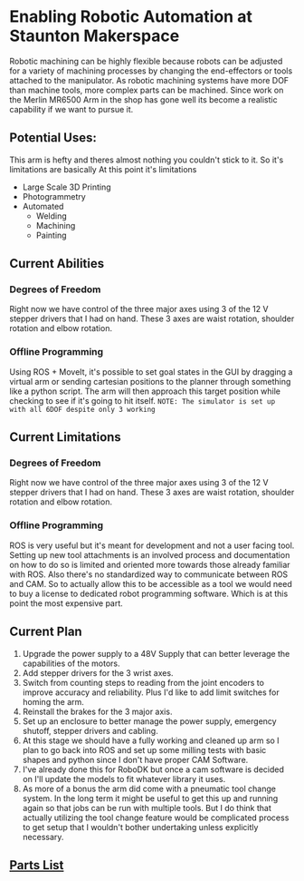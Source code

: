 # Enabling Robotic Automation at Staunton Makerspace

Robotic machining can be highly flexible because robots can be adjusted for a variety of machining processes by changing the end-effectors or tools attached to the manipulator. As robotic machining systems have more DOF than machine tools, more complex parts can be machined. Since work on the Merlin MR6500 Arm in the shop has gone well its become a realistic capability if we want to pursue it. 
## Potential Uses:
This arm is hefty and theres almost nothing you couldn't stick to it. So it's limitations are basically
At this point it's limitations
* Large Scale 3D Printing 
* Photogrammetry
* Automated 
  * Welding
  * Machining 
  * Painting
## Current Abilities
### Degrees of Freedom
Right now we have control of the three major axes using 3 of the 12 V stepper drivers that I had on hand. These 3 axes are waist rotation, shoulder rotation and elbow rotation.
### Offline Programming
Using ROS + MoveIt, it's possible to set goal states in the GUI by dragging a virtual arm or sending cartesian positions to the planner through something like a python script. The arm will then approach this target position while checking to see if it's going to hit itself. ```NOTE: The simulator is set up with all 6DOF despite only 3 working```
## Current Limitations
### Degrees of Freedom
Right now we have control of the three major axes using 3 of the 12 V stepper drivers that I had on hand. These 3 axes are waist rotation, shoulder rotation and elbow rotation.
### Offline Programming
ROS is very useful but it's meant for development and not a user facing tool. Setting up new tool attachments is an involved process and documentation on how to do so is limited and oriented more towards those already familiar with ROS. Also there's no standardized way to communicate between ROS and CAM. So to actually allow this to be accessible as a tool we would need to buy a license to dedicated robot programming software. Which is at this point the most expensive part.

## Current Plan
  1. Upgrade the power supply to a 48V Supply that can better leverage the capabilities of the motors. 
  2. Add stepper drivers for the 3 wrist axes.
  3. Switch from counting steps to reading from the joint encoders to improve accuracy and reliability. Plus I'd like to add limit switches for homing the arm.
  4. Reinstall the brakes for the 3 major axis.
  5. Set up an enclosure to better manage the power supply, emergency shutoff, stepper drivers and cabling. 
  6. At this stage we should have a fully working and cleaned up arm so I plan to go back into ROS and set up some milling tests with basic shapes and python since I don't have proper CAM Software.
  7.  I've already done this for RoboDK but once a cam software is decided on I'll update the models to fit whatever library it uses. 
  8.  As more of a bonus the arm did come with a pneumatic tool change system. In the long term it might be useful to get this up and running again so that jobs can be run with multiple tools. But I do think that actually utilizing the tool change feature would be complicated process to get setup that I wouldn't bother undertaking unless explicitly necessary.

## [Parts List](https://docs.google.com/spreadsheets/d/1EjQkyqkRLtM95hAEB7xOX4P-yniZp_DnrhcI5OFt3fY/edit?usp=sharing)
